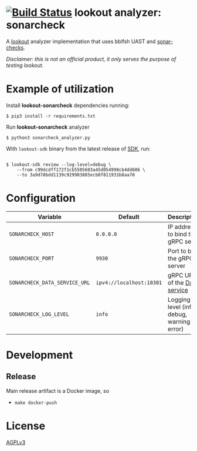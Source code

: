 # [![Build Status](https://travis-ci.com/src-d/lookout-sonarcheck-analyzer.svg?branch=master)](https://travis-ci.com/src-d/lookout-sonarcheck-analyzer) lookout analyzer: sonarcheck

A [lookout](https://github.com/src-d/lookout/) analyzer implementation that uses bblfsh UAST and [sonar-checks](https://github.com/bblfsh/sonar-checks).

_Disclaimer: this is not an official product, it only serves the purpose of testing lookout._


# Example of utilization

Install **lookout-sonarcheck** dependencies running:

```shell
$ pip3 install -r requirements.txt
```

Run **lookout-sonarcheck** analyzer

```shell
$ python3 sonarcheck_analyzer.py
```

With `lookout-sdk` binary from the latest release of [SDK](https://github.com/src-d/lookout/releases), run:

```shell

$ lookout-sdk review --log-level=debug \
    --from c99dcdff172f1cb5505603a45d054998cb4dd606 \
    --to 3a9d78bdd1139c929903885ecb8f811931b8aa70
```


# Configuration

| Variable | Default | Description |
| -- | -- | -- |
| `SONARCHECK_HOST` | `0.0.0.0` | IP address to bind the gRPC serve |
| `SONARCHECK_PORT` | `9930` | Port to bind the gRPC server |
| `SONARCHECK_DATA_SERVICE_URL` | `ipv4://localhost:10301` | gRPC URL of the [Data service](https://github.com/src-d/lookout/tree/master/docs#components)
| `SONARCHECK_LOG_LEVEL` | `info` | Logging level (info, debug, warning or error) |

# Development
## Release

Main release artifact is a Docker image, so
 
  - `make docker-push`


# License

[AGPLv3](./LICENSE)
